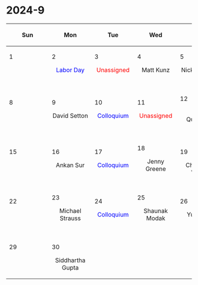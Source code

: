 # 2024-9

|<div style='max-width:100px;width:100px'><p>Sun</p></div>|<div style='max-width:100px;width:100px'><p>Mon</p></div>|<div style='max-width:100px;width:100px'><p>Tue</p></div>|<div style='max-width:100px;width:100px'><p>Wed</p></div>|<div style='max-width:100px;width:100px'><p>Thu</p></div>|<div style='max-width:100px;width:100px'><p>Fri</p></div>|<div style='max-width:100px;width:100px'><p>Sat</p></div>|
|:-:|:-:|:-:|:-:|:-:|:-:|:-:|
|<p align='left'>1</p><p><br/><br/></p>|<p align='left'>2</p><p><span style='color:blue'>Labor Day</span><br/><br/></p>|<p align='left'>3</p><p><span style='color:red'>Unassigned</span><br/><br/></p>|<p align='left'>4</p><p>Matt Kunz<br/><br/></p>|<p align='left'>5</p><p>Nick Loudas<br/><br/></p>|<p align='left'>6</p><p>Yue Pan<br/><br/></p>|<p align='left'>7</p><p><br/><br/></p>|
|<p align='left'>8</p><p><br/><br/></p>|<p align='left'>9</p><p>David Setton<br/><br/></p>|<p align='left'>10</p><p><span style='color:blue'>Colloquium</span><br/><br/></p>|<p align='left'>11</p><p><span style='color:red'>Unassigned</span><br/><br/></p>|<p align='left'>12</p><p>Eliot Quataert<br/><br/></p>|<p align='left'>13</p><p>Sanghyuk<br/> Moon</p>|<p align='left'>14</p><p><br/><br/></p>|
|<p align='left'>15</p><p><br/><br/></p>|<p align='left'>16</p><p>Ankan Sur<br/><br/></p>|<p align='left'>17</p><p><span style='color:blue'>Colloquium</span><br/><br/></p>|<p align='left'>18</p><p>Jenny Greene<br/><br/></p>|<p align='left'>19</p><p>Charlotte<br/> Ward</p>|<p align='left'>20</p><p>Jeremy Goodman<br/><br/></p>|<p align='left'>21</p><p><br/><br/></p>|
|<p align='left'>22</p><p><br/><br/></p>|<p align='left'>23</p><p>Michael Strauss<br/><br/></p>|<p align='left'>24</p><p><span style='color:blue'>Colloquium</span><br/><br/></p>|<p align='left'>25</p><p>Shaunak Modak<br/><br/></p>|<p align='left'>26</p><p>Yubo Su<br/><br/></p>|<p align='left'>27</p><p>Philipp Kempski<br/><br/></p>|<p align='left'>28</p><p><br/><br/></p>|
|<p align='left'>29</p><p><br/><br/></p>|<p align='left'>30</p><p>Siddhartha<br/> Gupta</p>|<p><br/><br/></p> |<p><br/><br/></p> |<p><br/><br/></p> |<p><br/><br/></p> |<p><br/><br/></p> |

